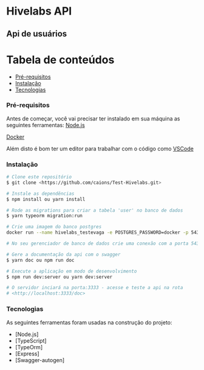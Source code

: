 # Hivelabs API
## Api de usuários

Tabela de conteúdos
=================
<!--ts-->
   * [Pré-requisitos](#Pré-requisitos)
   * [Instalação](#Instalação)
   * [Tecnologias](#Tecnologias)
<!--te-->

### Pré-requisitos

Antes de começar, você vai precisar ter instalado em sua máquina as seguintes ferramentas:
[Node.js](https://nodejs.org/en/)

[Docker](https://www.docker.com/)

Além disto é bom ter um editor para trabalhar com o código como [VSCode](https://code.visualstudio.com/)

### Instalação

```bash
# Clone este repositório
$ git clone <https://github.com/caions/Test-Hivelabs.git>

# Instale as dependências
$ npm install ou yarn install

# Rode as migrations para criar a tabela 'user' no banco de dados
$ yarn typeorm migration:run

# Crie uma imagem do banco postgres
docker run --name hivelabs_testevaga -e POSTGRES_PASSWORD=docker -p 5434:5432 -d postgres

# No seu gerenciador de banco de dados crie uma conexão com a porta 5434

# Gere a documentação da api com o swagger
$ yarn doc ou npm run doc

# Execute a aplicação em modo de desenvolvimento
$ npm run dev:server ou yarn dev:server

# O servidor inciará na porta:3333 - acesse e teste a api na rota
# <http://localhost:3333/doc>
```

### Tecnologias

As seguintes ferramentas foram usadas na construção do projeto:

- [Node.js]
- [TypeScript]
- [TypeOrm]
- [Express]
- [Swagger-autogen]
